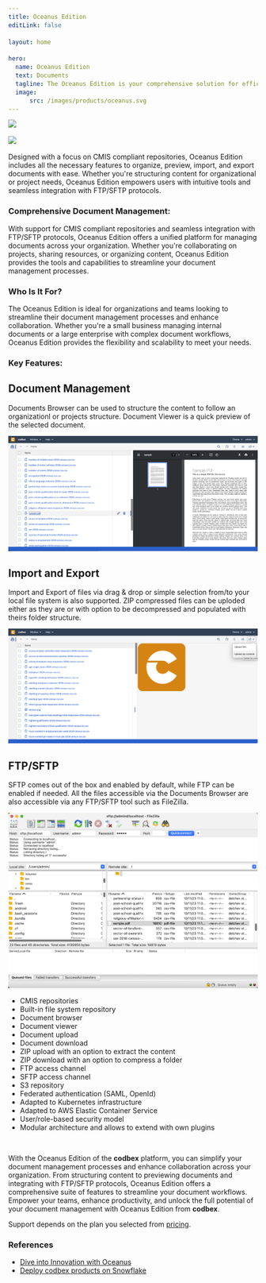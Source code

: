 ```yaml
---
title: Oceanus Edition
editLink: false

layout: home

hero:
  name: Oceanus Edition
  text: Documents
  tagline: The Oceanus Edition is your comprehensive solution for efficient document management, with support for CMIS compliant repositories and seamless integration with FTP/SFTP protocols
  image:
      src: /images/products/oceanus.svg
---
```


<div class="product-tag">

<a href="https://github.com/codbex/codbex-oceanus" target="_blank"><img src="https://img.shields.io/badge/github-%23121011.svg?style=for-the-badge&logo=github&logoColor=white"/></a>

<a href="https://github.com/codbex/codbex-oceanus/blob/main/LICENSE" target="_blank"><img src="https://img.shields.io/badge/License-EPL%202.0-brightgreen.svg?style=for-the-badge&logoColor=white"/></a>

</div>

Designed with a focus on CMIS compliant repositories, Oceanus Edition includes all the necessary features to organize, preview, import, and export documents with ease. Whether you're structuring content for organizational or project needs, Oceanus Edition empowers users with intuitive tools and seamless integration with FTP/SFTP protocols.

### Comprehensive Document Management:

With support for CMIS compliant repositories and seamless integration with FTP/SFTP protocols, Oceanus Edition offers a unified platform for managing documents across your organization. Whether you're collaborating on projects, sharing resources, or organizing content, Oceanus Edition provides the tools and capabilities to streamline your document management processes.

### Who Is It For?

The Oceanus Edition is ideal for organizations and teams looking to streamline their document management processes and enhance collaboration. Whether you're a small business managing internal documents or a large enterprise with complex document workflows, Oceanus Edition provides the flexibility and scalability to meet your needs.

### Key Features:

<div class="content">
<section>
    <div class="container flex">
        <div class="text">
            <h2>Document Management</h2>
            <p>Documents Browser can be used to structure the content to follow an organizationl or projects structure. Document Viewer is a quick preview of the selected document.</p>
        </div>
        <div class="image">
            <img src="/images/features/documents-perspective.png" alt="Screenshot" class="screenshot editable" />
        </div>
    </div>
</section>
<section>
    <div class="container flex">
        <div class="text">
            <h2>Import and Export</h2>
            <p>Import and Export of files via drag & drop or simple selection from/to your local file system is also supported. ZIP compressed files can be uploded either as they are or with option to be decompressed and populated with theirs folder structure.</p>
        </div>
        <div class="image">
            <img src="/images/features/documents-zip.png" alt="Screenshot" class="screenshot editable" />
        </div>
    </div>
</section>
<section>
    <div class="container flex">
        <div class="text">
            <h2>FTP/SFTP</h2>
            <p>SFTP comes out of the box and enabled by default, while FTP can be enabled if needed.
            All the files accessible via the Documents Browser are also accessible via any FTP/SFTP
        tool such as FileZilla.</p>
        </div>
        <div class="image">
            <img src="/images/features/documents-sftp.png" alt="Screenshot" class="screenshot editable" />
        </div>
    </div>
</section>
</div>

* CMIS repositories
* Built-in file system repository
* Document browser
* Document viewer
* Document upload
* Document download
* ZIP upload with an option to extract the content
* ZIP download with an option to compress a folder
* FTP access channel
* SFTP access channel
* S3 repository
* Federated authentication (SAML, OpenId)
* Adapted to Kubernetes infrastructure
* Adapted to AWS Elastic Container Service
* User/role-based security model
* Modular architecture and allows to extend with own plugins

<br>

With the Oceanus Edition of the <b>codbex</b> platform, you can simplify your document management processes and enhance collaboration across your organization. From structuring content to previewing documents and integrating with FTP/SFTP protocols, Oceanus Edition offers a comprehensive suite of features to streamline your document workflows. Empower your teams, enhance productivity, and unlock the full potential of your document management with Oceanus Edition from <b>codbex</b>.

Support depends on the plan you selected from [pricing](/pricing/).

### References

* [Dive into Innovation with Oceanus](/marketing/2024/01/23/oceanus-dive-into-innovation)
* [Deploy codbex products on Snowflake](/technology/2024/09/11/deploy-codbex-products-on-snowflake)